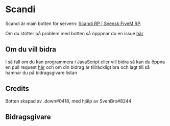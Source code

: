 # Scandi
Scandi är main botten för servern: [Scandi RP | Svensk FiveM RP](https://discord.gg/Er5ZQBKTEA).

Om du stötter på problem med botten så öpppnar du en issue [här](https://github.com/downloador/SvensBot/issues)

## Om du vill bidra

I så fall om du kan programmera i JavaScript eller vill bidra så kan du öppna en pull request [här](https://github.com/downloador/SvensBot/pulls) och om din bidrag är tillräckligt bra och lagt till så hamnar du på bidragsgivare listan

## Credits

Botten skapad av .down#0418, med hjälp av SvenBro#8244

## Bidragsgivare
